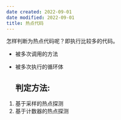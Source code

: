 ```yaml
---
date created: 2022-09-01
date modified: 2022-09-01
title: 热点代码
---
```


怎样判断为热点代码呢？即执行比较多的代码。

- 被多次调用的方法
- 被多次执行的循环体
  
  ## 判定方法:
1. 基于采样的热点探测
2. 基于计数器的热点探测
